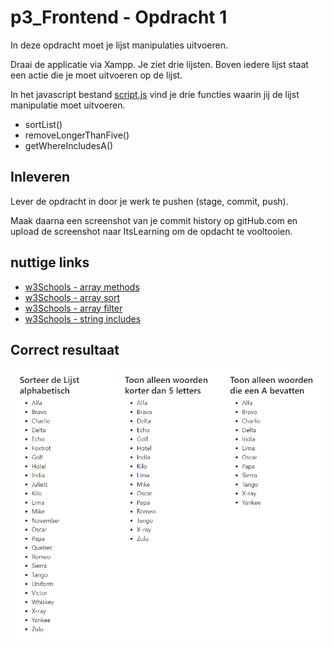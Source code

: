 # p3_Frontend - Opdracht 1

In deze opdracht moet je lijst manipulaties uitvoeren.

Draai de applicatie via Xampp. Je ziet drie lijsten. Boven iedere lijst staat een actie die je moet uitvoeren op de lijst.

In het javascript bestand [script.js](script.js) vind je drie functies waarin jij de lijst manipulatie moet uitvoeren.

- sortList()
- removeLongerThanFive()
- getWhereIncludesA()

## Inleveren

Lever de opdracht in door je werk te pushen (stage, commit, push).

Maak daarna een screenshot van je commit history op gitHub.com en upload de screenshot naar ItsLearning om de opdacht te vooltooien.


## nuttige links

- [w3Schools - array methods](https://www.w3schools.com/jsref/jsref_obj_array.asp)
- [w3Schools - array sort](https://www.w3schools.com/jsref/jsref_sort.asp)
- [w3Schools - array filter](https://www.w3schools.com/jsref/jsref_filter.asp)
- [w3Schools - string includes](https://www.w3schools.com/jsref/jsref_includes.asp)

## Correct resultaat
![result](correct_result.png)
